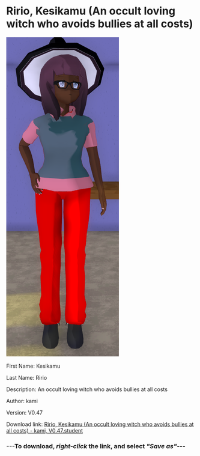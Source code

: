 # Ririo, Kesikamu (An occult loving witch who avoids bullies at all costs)

<img src="https://raw.githubusercontent.com/Arbiter1223/Daigaku-Gurashi-Custom-Students/master/Students/Files/Ririo%2C%20Kesikamu%20(An%20occult%20loving%20witch%20who%20avoids%20bullies%20at%20all%20costs).png" title="Ririo, Kesikamu (An occult loving witch who avoids bullies at all costs) - kami, V0.47">

First Name: Kesikamu

Last Name: Ririo

Description: An occult loving witch who avoids bullies at all costs

Author: kami

Version: V0.47

Download link: <a href="https://raw.githubusercontent.com/Arbiter1223/Daigaku-Gurashi-Custom-Students/master/Students/Files/Ririo%2C%20Kesikamu%20(An%20occult%20loving%20witch%20who%20avoids%20bullies%20at%20all%20costs)%20-%20kami%2C%20V0.47.student">Ririo, Kesikamu (An occult loving witch who avoids bullies at all costs) - kami, V0.47.student</a>

### ---**To download, _right-click_ the link, and select _"Save as"_**---
